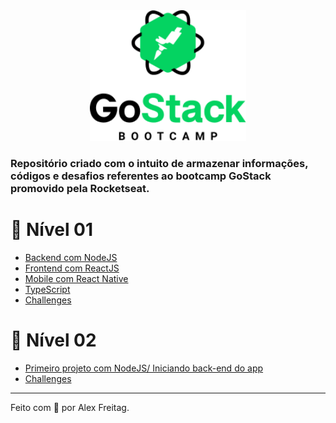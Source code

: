<div align="center">
  <img alt="GoStack" width="250px" src=".github/images/gostack_logo.png"  />
</div>

### Repositório criado com o intuito de armazenar informações, códigos e desafios referentes ao bootcamp GoStack promovido pela Rocketseat.

# :dart: Nível 01
 - [Backend com NodeJS](https://github.com/alexxfreitag/bootcamp_gostack/tree/master/levelOne/backendWithNodeJS)
 - [Frontend com ReactJS](https://github.com/alexxfreitag/bootcamp_gostack/tree/master/levelOne/frontendWithReactJS)
 - [Mobile com React Native](https://github.com/alexxfreitag/bootcamp_gostack/tree/master/levelOne/mobileWithReactNative)
 - [TypeScript](https://github.com/alexxfreitag/bootcamp_gostack/tree/master/levelOne/typescript)
 - [Challenges](https://github.com/alexxfreitag/bootcamp_gostack/tree/master/levelOne/challenges)

# :dart: Nível 02
 - [Primeiro projeto com NodeJS/ Iniciando back-end do app](https://github.com/alexxfreitag/bootcamp_gostack/tree/master/levelTwo/firstProjectWithNodeJS)
 - [Challenges](https://github.com/alexxfreitag/bootcamp_gostack/tree/master/levelTwo/challenges)

---
Feito com :purple_heart: por Alex Freitag.